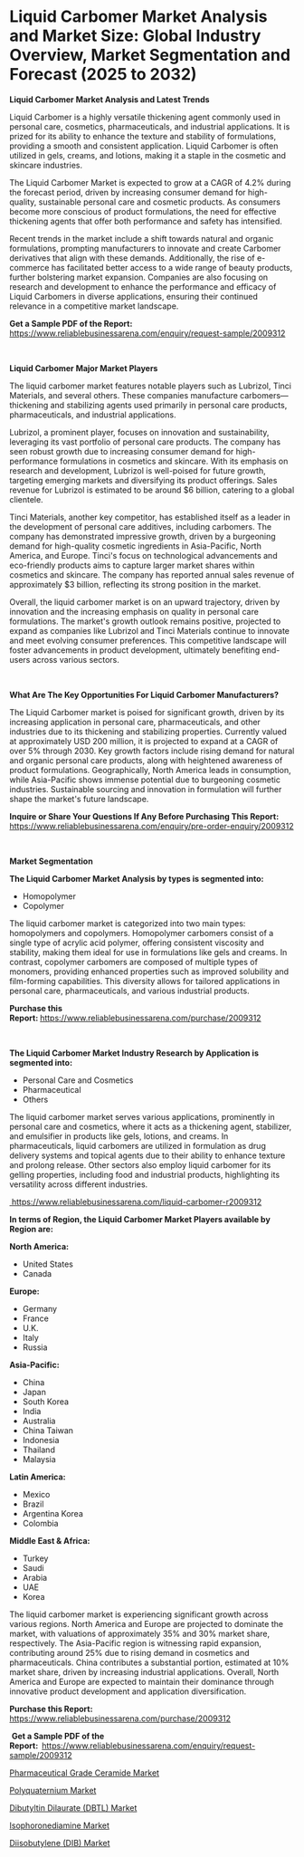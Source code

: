 <p><h1>Liquid Carbomer Market Analysis and Market Size: Global Industry Overview, Market Segmentation and Forecast (2025 to 2032)</h1></p><p><strong>Liquid Carbomer Market Analysis and Latest Trends</strong></p>
<p><p>Liquid Carbomer is a highly versatile thickening agent commonly used in personal care, cosmetics, pharmaceuticals, and industrial applications. It is prized for its ability to enhance the texture and stability of formulations, providing a smooth and consistent application. Liquid Carbomer is often utilized in gels, creams, and lotions, making it a staple in the cosmetic and skincare industries.</p><p>The Liquid Carbomer Market is expected to grow at a CAGR of 4.2% during the forecast period, driven by increasing consumer demand for high-quality, sustainable personal care and cosmetic products. As consumers become more conscious of product formulations, the need for effective thickening agents that offer both performance and safety has intensified.</p><p>Recent trends in the market include a shift towards natural and organic formulations, prompting manufacturers to innovate and create Carbomer derivatives that align with these demands. Additionally, the rise of e-commerce has facilitated better access to a wide range of beauty products, further bolstering market expansion. Companies are also focusing on research and development to enhance the performance and efficacy of Liquid Carbomers in diverse applications, ensuring their continued relevance in a competitive market landscape.</p></p>
<p><strong>Get a Sample PDF of the Report:&nbsp;</strong> <a href="https://www.reliablebusinessarena.com/enquiry/request-sample/2009312?utm_campaign=1990&utm_medium=2&utm_source=Github&utm_content=ia&utm_term=30012025&utm_id=liquid-carbomer">https://www.reliablebusinessarena.com/enquiry/request-sample/2009312</a></p>
<p>&nbsp;</p>
<p><strong>Liquid Carbomer Major Market Players</strong></p>
<p><p>The liquid carbomer market features notable players such as Lubrizol, Tinci Materials, and several others. These companies manufacture carbomers—thickening and stabilizing agents used primarily in personal care products, pharmaceuticals, and industrial applications.</p><p>Lubrizol, a prominent player, focuses on innovation and sustainability, leveraging its vast portfolio of personal care products. The company has seen robust growth due to increasing consumer demand for high-performance formulations in cosmetics and skincare. With its emphasis on research and development, Lubrizol is well-poised for future growth, targeting emerging markets and diversifying its product offerings. Sales revenue for Lubrizol is estimated to be around $6 billion, catering to a global clientele.</p><p>Tinci Materials, another key competitor, has established itself as a leader in the development of personal care additives, including carbomers. The company has demonstrated impressive growth, driven by a burgeoning demand for high-quality cosmetic ingredients in Asia-Pacific, North America, and Europe. Tinci's focus on technological advancements and eco-friendly products aims to capture larger market shares within cosmetics and skincare. The company has reported annual sales revenue of approximately $3 billion, reflecting its strong position in the market.</p><p>Overall, the liquid carbomer market is on an upward trajectory, driven by innovation and the increasing emphasis on quality in personal care formulations. The market's growth outlook remains positive, projected to expand as companies like Lubrizol and Tinci Materials continue to innovate and meet evolving consumer preferences. This competitive landscape will foster advancements in product development, ultimately benefiting end-users across various sectors.</p></p>
<p>&nbsp;</p>
<p><strong>What Are The Key Opportunities For Liquid Carbomer Manufacturers?</strong></p>
<p><p>The Liquid Carbomer market is poised for significant growth, driven by its increasing application in personal care, pharmaceuticals, and other industries due to its thickening and stabilizing properties. Currently valued at approximately USD 200 million, it is projected to expand at a CAGR of over 5% through 2030. Key growth factors include rising demand for natural and organic personal care products, along with heightened awareness of product formulations. Geographically, North America leads in consumption, while Asia-Pacific shows immense potential due to burgeoning cosmetic industries. Sustainable sourcing and innovation in formulation will further shape the market's future landscape.</p></p>
<p><strong>Inquire or Share Your Questions If Any Before Purchasing This Report:</strong> <a href="https://www.reliablebusinessarena.com/enquiry/pre-order-enquiry/2009312?utm_campaign=1990&utm_medium=2&utm_source=Github&utm_content=ia&utm_term=30012025&utm_id=liquid-carbomer">https://www.reliablebusinessarena.com/enquiry/pre-order-enquiry/2009312</a></p>
<p>&nbsp;</p>
<p><strong>Market Segmentation</strong></p>
<p><strong>The Liquid Carbomer Market Analysis by types is segmented into:</strong></p>
<p><ul><li>Homopolymer</li><li>Copolymer</li></ul></p>
<p><p>The liquid carbomer market is categorized into two main types: homopolymers and copolymers. Homopolymer carbomers consist of a single type of acrylic acid polymer, offering consistent viscosity and stability, making them ideal for use in formulations like gels and creams. In contrast, copolymer carbomers are composed of multiple types of monomers, providing enhanced properties such as improved solubility and film-forming capabilities. This diversity allows for tailored applications in personal care, pharmaceuticals, and various industrial products.</p></p>
<p><strong>Purchase this Report:&nbsp;</strong><a href="https://www.reliablebusinessarena.com/purchase/2009312?utm_campaign=1990&utm_medium=2&utm_source=Github&utm_content=ia&utm_term=30012025&utm_id=liquid-carbomer">https://www.reliablebusinessarena.com/purchase/2009312</a></p>
<p>&nbsp;</p>
<p><strong>The Liquid Carbomer Market Industry Research by Application is segmented into:</strong></p>
<p><ul><li>Personal Care and Cosmetics</li><li>Pharmaceutical</li><li>Others</li></ul></p>
<p><p>The liquid carbomer market serves various applications, prominently in personal care and cosmetics, where it acts as a thickening agent, stabilizer, and emulsifier in products like gels, lotions, and creams. In pharmaceuticals, liquid carbomers are utilized in formulation as drug delivery systems and topical agents due to their ability to enhance texture and prolong release. Other sectors also employ liquid carbomer for its gelling properties, including food and industrial products, highlighting its versatility across different industries.</p></p>
<p><a href="https://www.reliablebusinessarena.com/liquid-carbomer-r2009312?utm_campaign=1990&utm_medium=2&utm_source=Github&utm_content=ia&utm_term=30012025&utm_id=liquid-carbomer">&nbsp;https://www.reliablebusinessarena.com/liquid-carbomer-r2009312</a></p>
<p><strong>In terms of Region, the Liquid Carbomer Market Players available by Region are:</strong></p>
<p>
    <p> <strong> North America: </strong>
        <ul>
            <li>United States</li>
            <li>Canada</li>
        </ul>
        </p> 
    <p> <strong> Europe: </strong>
        <ul>
            <li>Germany</li>
            <li>France</li>
            <li>U.K.</li>
            <li>Italy</li>
            <li>Russia</li>
        </ul>
        </p> 
    <p> <strong> Asia-Pacific: </strong>
        <ul>
            <li>China</li>
            <li>Japan</li>
            <li>South Korea</li>
            <li>India</li>
            <li>Australia</li>
            <li>China Taiwan</li>
            <li>Indonesia</li>
            <li>Thailand</li>
            <li>Malaysia</li>
        </ul>
        </p> 
    <p> <strong> Latin America: </strong>
        <ul>
            <li>Mexico</li>
            <li>Brazil</li>
            <li>Argentina Korea</li>
            <li>Colombia</li>
        </ul>
        </p> 
    <p> <strong> Middle East & Africa: </strong>
        <ul>
            <li>Turkey</li>
            <li>Saudi</li>
            <li>Arabia</li>
            <li>UAE</li>
            <li>Korea</li>
        </ul>
    </p>
    </p>
<p><p>The liquid carbomer market is experiencing significant growth across various regions. North America and Europe are projected to dominate the market, with valuations of approximately 35% and 30% market share, respectively. The Asia-Pacific region is witnessing rapid expansion, contributing around 25% due to rising demand in cosmetics and pharmaceuticals. China contributes a substantial portion, estimated at 10% market share, driven by increasing industrial applications. Overall, North America and Europe are expected to maintain their dominance through innovative product development and application diversification.</p></p>
<p><strong>Purchase this Report: </strong><a href="https://www.reliablebusinessarena.com/purchase/2009312?utm_campaign=1990&utm_medium=2&utm_source=Github&utm_content=ia&utm_term=30012025&utm_id=liquid-carbomer">https://www.reliablebusinessarena.com/purchase/2009312</a></p>
<p>&nbsp;<strong>Get a Sample PDF of the Report:&nbsp;&nbsp;</strong><a href="https://www.reliablebusinessarena.com/enquiry/request-sample/2009312?utm_campaign=1990&utm_medium=2&utm_source=Github&utm_content=ia&utm_term=30012025&utm_id=liquid-carbomer">https://www.reliablebusinessarena.com/enquiry/request-sample/2009312</a></p>
<p><strong></strong></p>
<p><p><a href="https://www.linkedin.com/pulse/examining-pharmaceutical-grade-ceramide-market-analyzing-zjkte?utm_campaign=1990&utm_medium=2&utm_source=Github&utm_content=ia&utm_term=30012025&utm_id=liquid-carbomer">Pharmaceutical Grade Ceramide Market</a></p><p><a href="https://www.linkedin.com/pulse/polyquaternium-market-metrics-like-size-growth-share-measured-gzrve?utm_campaign=1990&utm_medium=2&utm_source=Github&utm_content=ia&utm_term=30012025&utm_id=liquid-carbomer">Polyquaternium Market</a></p><p><a href="https://www.linkedin.com/pulse/evaluating-impact-latest-trends-dibutyltin-dilaurate-idmle?utm_campaign=1990&utm_medium=2&utm_source=Github&utm_content=ia&utm_term=30012025&utm_id=liquid-carbomer">Dibutyltin Dilaurate (DBTL) Market</a></p><p><a href="https://www.linkedin.com/pulse/isophoronediamine-market-report-historical-trends-future-projections-07moc?utm_campaign=1990&utm_medium=2&utm_source=Github&utm_content=ia&utm_term=30012025&utm_id=liquid-carbomer">Isophoronediamine Market</a></p><p><a href="https://www.linkedin.com/pulse/diisobutylene-dib-market-outlook-2025-2032-regional-growth-ranje?utm_campaign=1990&utm_medium=2&utm_source=Github&utm_content=ia&utm_term=30012025&utm_id=liquid-carbomer">Diisobutylene (DIB) Market</a></p></p>